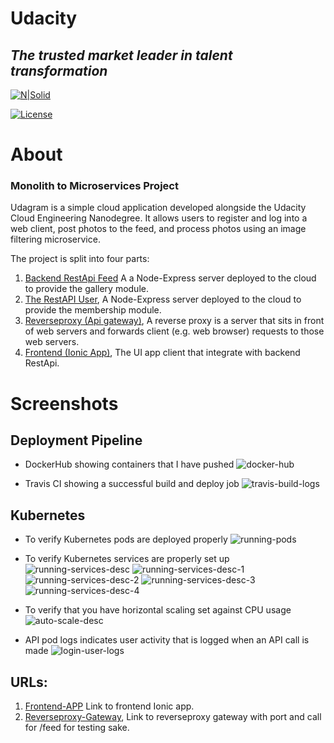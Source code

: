 # Udacity

## _The trusted market leader in talent transformation_

[![N|Solid](https://www.udacity.com/images/svgs/udacity-tt-logo.svg)](https://www.udacity.com/)

[![License](https://img.shields.io/github/license/othneildrew/Best-README-Template.svg?style=for-the-badge)](https://github.com/othneildrew/Best-README-Template/blob/master/LICENSE.txt)

# About

### Monolith to Microservices Project

Udagram is a simple cloud application developed alongside the Udacity Cloud Engineering Nanodegree. It allows users to register and log into a web client, post photos to the feed, and process photos using an image filtering microservice.

The project is split into four parts:

1. [Backend RestApi Feed](https://github.com/AliMagid/Udagram/tree/main/udagram-api-feed)
   A a Node-Express server deployed to the cloud to provide the gallery module.
2. [The RestAPI User](https://github.com/AliMagid/Udagram/tree/main/udagram-api-user), A Node-Express server deployed to the cloud to provide the membership module.
3. [Reverseproxy (Api gateway)](https://github.com/AliMagid/Udagram/tree/main/udagram-reverseproxy), A reverse proxy is a server that sits in front of web servers and forwards client (e.g. web browser) requests to those web servers.
4. [Frontend (Ionic App)](https://github.com/AliMagid/Udagram/tree/main/udagram-frontend), The UI app client that integrate with backend RestApi.

# Screenshots

## Deployment Pipeline

- DockerHub showing containers that I have pushed
  ![docker-hub](https://github.com/AliMagid/Udagram/blob/main/screenshots/Dockerhub.jpg)

- Travis CI showing a successful build and deploy job
  ![travis-build-logs](https://github.com/AliMagid/Udagram/blob/main/screenshots/Travis.png)

## Kubernetes

- To verify Kubernetes pods are deployed properly
  ![running-pods](https://github.com/AliMagid/Udagram/blob/main/screenshots/get%20pods.png)

- To verify Kubernetes services are properly set up
  ![running-services-desc](https://github.com/AliMagid/Udagram/blob/main/screenshots/get_services.png)
  ![running-services-desc-1](https://github.com/AliMagid/Udagram/blob/main/screenshots/descrive_services_1.png)
  ![running-services-desc-2](https://github.com/AliMagid/Udagram/blob/main/screenshots/describe_services_2.png)
  ![running-services-desc-3](https://github.com/AliMagid/Udagram/blob/main/screenshots/describe_services_3.png)
  ![running-services-desc-4](https://github.com/AliMagid/Udagram/blob/main/screenshots/describe_services_4.png)

- To verify that you have horizontal scaling set against CPU usage
  ![auto-scale-desc](https://github.com/AliMagid/Udagram/blob/main/screenshots/hpa.png)

- API pod logs indicates user activity that is logged when an API call is made
  ![login-user-logs](https://github.com/AliMagid/Udagram/blob/main/screenshots/get_logs.png)


## URLs:

1. [Frontend-APP](http://a0b5e4e2774d84d5fbe5019df192514e-885545366.us-east-2.elb.amazonaws.com)
   Link to frontend Ionic app.
2. [Reverseproxy-Gateway](http://a3daf0ffa0c9b4eb88e868f32fe36561-985664241.us-east-2.elb.amazonaws.com:8080/api/v0/feed), Link to reverseproxy gateway with port and call for /feed for testing sake.
